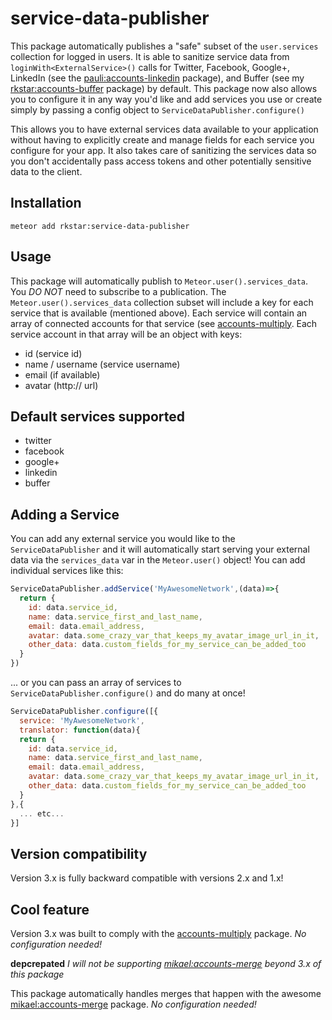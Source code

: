 service-data-publisher
===============

This package automatically publishes a "safe" subset of the `user.services` collection for logged in users.
It is able to sanitize service data from `loginWith<ExternalService>()` calls for Twitter, Facebook, Google+, LinkedIn (see the [pauli:accounts-linkedin](https://github.com/PauliBuccini/meteor-accounts-linkedin) package), and Buffer (see my [rkstar:accounts-buffer](https://github.com/rkstar/accounts-buffer) package) by default.
This package now also allows you to configure it in any way you'd like and add services you use or create simply by passing a config object to `ServiceDataPublisher.configure()`

This allows you to have external services data available to your application without having to explicitly create and manage fields for each service you configure for your app.  It also takes care of sanitizing the services data so you don't accidentally pass access tokens and other potentially sensitive data to the client. 

## Installation
`meteor add rkstar:service-data-publisher`

## Usage
This package will automatically publish to `Meteor.user().services_data`.  You *DO NOT* need to subscribe to a publication.
The `Meteor.user().services_data` collection subset will include a key for each service that is available (mentioned above).
Each service will contain an array of connected accounts for that service (see [accounts-multiply](https://github.com/rkstar/accounts-multiply).
Each service account in that array will be an object with keys:
* id (service id)
* name / username (service username)
* email (if available)
* avatar (http:// url)

## Default services supported
* twitter
* facebook
* google+
* linkedin
* buffer

## Adding a Service
You can add any external service you would like to the `ServiceDataPublisher` and it will automatically start serving your external data via the `services_data` var in the `Meteor.user()` object!
You can add individual services like this:
```javascript
ServiceDataPublisher.addService('MyAwesomeNetwork',(data)=>{
  return {
    id: data.service_id,
    name: data.service_first_and_last_name,
    email: data.email_address,
    avatar: data.some_crazy_var_that_keeps_my_avatar_image_url_in_it,
    other_data: data.custom_fields_for_my_service_can_be_added_too
  }
})
```
... or you can pass an array of services to `ServiceDataPublisher.configure()` and do many at once!
```javascript
ServiceDataPublisher.configure([{
  service: 'MyAwesomeNetwork',
  translator: function(data){
  return {
    id: data.service_id,
    name: data.service_first_and_last_name,
    email: data.email_address,
    avatar: data.some_crazy_var_that_keeps_my_avatar_image_url_in_it,
    other_data: data.custom_fields_for_my_service_can_be_added_too
  }
},{
  ... etc...
}]
```

## Version compatibility
Version 3.x is fully backward compatible with versions 2.x and 1.x!

## Cool feature
Version 3.x was built to comply with the [accounts-multiply](https://github.com/rkstar/accounts-multiply) package.  *No configuration needed!*

**depcrepated**
*I will not be supporting [mikael:accounts-merge](https://github.com/lirbank/meteor-accounts-merge) beyond 3.x of this package*

This package automatically handles merges that happen with the awesome [mikael:accounts-merge](https://github.com/lirbank/meteor-accounts-merge) package.  *No configuration needed!*
